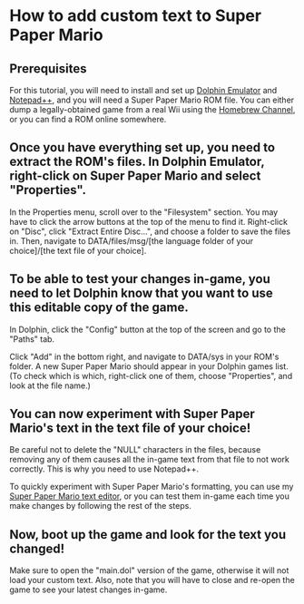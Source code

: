# How to add custom text to Super Paper Mario

## Prerequisites
For this tutorial, you will need to install and set up [Dolphin Emulator](https://dolphin-emu.org/) and [Notepad++](https://notepad-plus-plus.org/), and you will need a Super Paper Mario ROM file. You can either dump a legally-obtained game from a real Wii using the [Homebrew Channel](https://wiibrew.org/wiki/Homebrew_Channel), or you can find a ROM online somewhere.

## Once you have everything set up, you need to extract the ROM's files. In Dolphin Emulator, right-click on Super Paper Mario and select "Properties".
In the Properties menu, scroll over to the "Filesystem" section. You may have to click the arrow buttons at the top of the menu to find it.
Right-click on "Disc", click "Extract Entire Disc...", and choose a folder to save the files in. Then, navigate to DATA/files/msg/\[the language folder of your choice]/\[the text file of your choice]. 

## To be able to test your changes in-game, you need to let Dolphin know that you want to use this editable copy of the game.
In Dolphin, click the "Config" button at the top of the screen and go to the "Paths" tab.

Click "Add" in the bottom right, and navigate to DATA/sys in your ROM's folder. A new Super Paper Mario should appear in your Dolphin games list. (To check which is which, right-click one of them, choose "Properties", and look at the file name.)

## You can now experiment with Super Paper Mario's text in the text file of your choice!
Be careful not to delete the "NULL" characters in the files, because removing any of them causes all the in-game text from that file to not work correctly. This is why you need to use Notepad++. 

To quickly experiment with Super Paper Mario's formatting, you can use my [Super Paper Mario text editor](https://thecomputercrasher.github.io/spm-text-editor), or you can test them in-game each time you make changes by following the rest of the steps. 

## Now, boot up the game and look for the text you changed!
Make sure to open the "main.dol" version of the game, otherwise it will not load your custom text. Also, note that you will have to close and re-open the game to see your latest changes in-game. 

